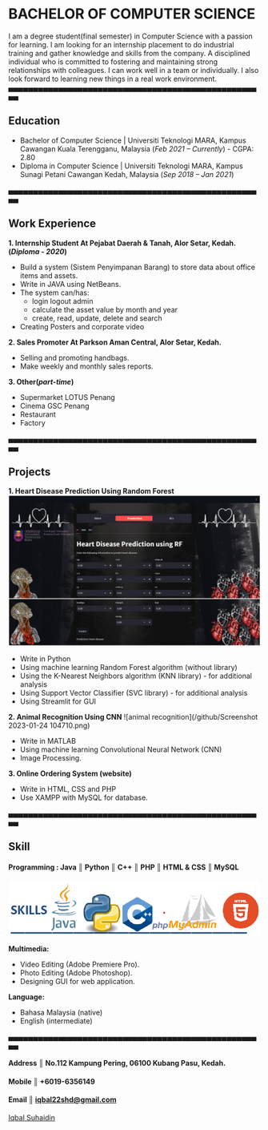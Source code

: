 # BACHELOR OF COMPUTER SCIENCE
I am a degree student(final semester) in Computer Science with a passion for learning. I am looking for an internship placement to do industrial training and gather knowledge and skills from the company. A disciplined individual who is committed to fostering and maintaining strong relationships with colleagues. I can work well in a team or individually. I also look forward to learning new things in a real work environment.
▄▄▄▄▄▄▄▄▄▄▄▄▄▄▄▄▄▄▄▄▄▄▄▄▄▄▄▄▄▄▄▄▄▄▄▄▄▄▄▄▄▄▄▄▄▄▄▄▄▄▄▄
## Education
- Bachelor of Computer Science | Universiti Teknologi MARA, Kampus Cawangan Kuala Terengganu, Malaysia (_Feb 2021 – Currently_) - CGPA: 2.80
- Diploma in Computer Science	| Universiti Teknologi MARA, Kampus Sunagi Petani Cawangan Kedah, Malaysia (_Sep 2018 – Jan 2021_)
          
▄▄▄▄▄▄▄▄▄▄▄▄▄▄▄▄▄▄▄▄▄▄▄▄▄▄▄▄▄▄▄▄▄▄▄▄▄▄▄▄▄▄▄▄▄▄▄▄▄▄▄▄
## Work Experience
**1. Internship Student At Pejabat Daerah & Tanah, Alor Setar, Kedah. (_Diploma - 2020_)**
- Build a system (Sistem Penyimpanan Barang) to store data about office items and assets.
- Write in JAVA using NetBeans.
- The system can/has:
   - login logout admin
   - calculate the asset value by month and year
   - create, read, update, delete and search
- Creating Posters and corporate video

**2. Sales Promoter At Parkson Aman Central, Alor Setar, Kedah.**
- Selling and promoting handbags.
- Make weekly and monthly sales reports.

**3. Other(_part-time_)**
- Supermarket LOTUS Penang
- Cinema GSC Penang
- Restaurant
- Factory

▄▄▄▄▄▄▄▄▄▄▄▄▄▄▄▄▄▄▄▄▄▄▄▄▄▄▄▄▄▄▄▄▄▄▄▄▄▄▄▄▄▄▄▄▄▄▄▄▄▄▄▄
## Projects
**1. Heart Disease Prediction Using Random Forest**
![gui random forest](/github/rf.jpg)
- Write in Python
- Using machine learning Random Forest algorithm (without library)
- Using the K-Nearest Neighbors algorithm (KNN library) - for additional analysis
- Using Support Vector Classifier (SVC library) - for additional analysis
- Using Streamlit for GUI

**2. Animal Recognition Using CNN**
![animal recognition](/github/Screenshot 2023-01-24 104710.png)
- Write in MATLAB
- Using machine learning Convolutional Neural Network (CNN)
- Image Processing.

**3. Online Ordering System (website)**
- Write in HTML, CSS and PHP
- Use XAMPP with MySQL for database.

▄▄▄▄▄▄▄▄▄▄▄▄▄▄▄▄▄▄▄▄▄▄▄▄▄▄▄▄▄▄▄▄▄▄▄▄▄▄▄▄▄▄▄▄▄▄▄▄▄▄▄▄
## Skill
#### Programming : Java ║ Python ║ C++ ║ PHP ║ HTML & CSS ║ MySQL
![skill](/github/skill.png)


**Multimedia:**
- Video Editing (Adobe Premiere Pro).
- Photo Editing (Adobe Photoshop).
- Designing GUI for web application.

**Language:**
- Bahasa Malaysia (native)
- English (intermediate)

▄▄▄▄▄▄▄▄▄▄▄▄▄▄▄▄▄▄▄▄▄▄▄▄▄▄▄▄▄▄▄▄▄▄▄▄▄▄▄▄▄▄▄▄▄▄▄▄▄▄▄▄
#### Address ║ No.112 Kampung Pering, 06100 Kubang Pasu, Kedah.
#### Mobile ║ +6019-6356149
#### Email ║ iqbal22shd@gmail.com


<div class="badge-base LI-profile-badge" data-locale="en_US" data-size="large" data-theme="dark" data-type="HORIZONTAL" data-vanity="iqbal-suhaidin-560a452a8" data-version="v1"><a class="badge-base__link LI-simple-link" href="https://my.linkedin.com/in/iqbal-suhaidin-560a452a8?trk=profile-badge">Iqbal Suhaidin</a></div>
              
